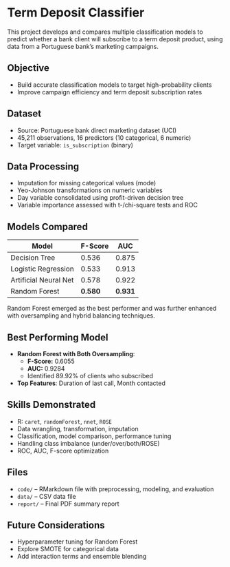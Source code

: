 # Term Deposit Classifier

This project develops and compares multiple classification models to predict whether a bank client will subscribe to a term deposit product, using data from a Portuguese bank’s marketing campaigns.

## Objective

- Build accurate classification models to target high-probability clients
- Improve campaign efficiency and term deposit subscription rates

## Dataset

- Source: Portuguese bank direct marketing dataset (UCI)
- 45,211 observations, 16 predictors (10 categorical, 6 numeric)
- Target variable: `is_subscription` (binary)

## Data Processing

- Imputation for missing categorical values (mode)
- Yeo-Johnson transformations on numeric variables
- Day variable consolidated using profit-driven decision tree
- Variable importance assessed with t-/chi-square tests and ROC

## Models Compared

| Model                | F-Score | AUC    |
|----------------------|---------|--------|
| Decision Tree        | 0.536   | 0.875  |
| Logistic Regression  | 0.533   | 0.913  |
| Artificial Neural Net| 0.578   | 0.922  |
| Random Forest        | **0.580**   | **0.931**  |

Random Forest emerged as the best performer and was further enhanced with oversampling and hybrid balancing techniques.

## Best Performing Model

- **Random Forest with Both Oversampling**:
  - **F-Score:** 0.6055
  - **AUC:** 0.9284
  - Identified 89.92% of clients who subscribed
- **Top Features**: Duration of last call, Month contacted

## Skills Demonstrated

- R: `caret`, `randomForest`, `nnet`, `ROSE`
- Data wrangling, transformation, imputation
- Classification, model comparison, performance tuning
- Handling class imbalance (under/over/both/ROSE)
- ROC, AUC, F-score optimization

## Files

- `code/` – RMarkdown file with preprocessing, modeling, and evaluation
- `data/` – CSV data file
- `report/` – Final PDF summary report

## Future Considerations

- Hyperparameter tuning for Random Forest
- Explore SMOTE for categorical data
- Add interaction terms and ensemble blending

